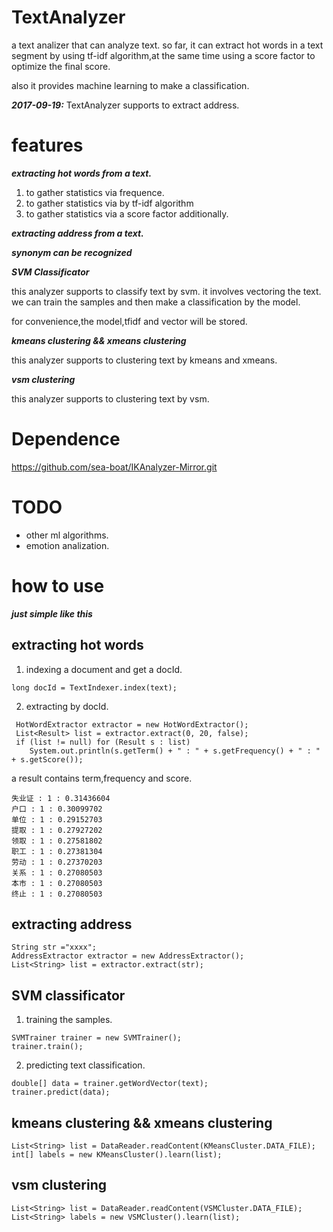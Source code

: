 # TextAnalyzer

a text analizer that can analyze text. so far, it can extract hot words in a text segment by using tf-idf algorithm,at the same time using a score factor to optimize the final score.

also it provides machine learning to make a classification.

***2017-09-19:***
TextAnalyzer supports to extract address.

# features

***extracting hot words from a text.***
1. to gather statistics via frequence.
2. to gather statistics via by tf-idf algorithm
3. to gather statistics via a score factor additionally.

***extracting address from a text.***

***synonym can be recognized***

***SVM Classificator***

this analyzer supports to classify text by svm. it involves vectoring the text. we can train the samples and then make a classification by the model.

for convenience,the model,tfidf and vector will be stored.

***kmeans clustering && xmeans clustering***

this analyzer supports to clustering text by kmeans and xmeans.

***vsm clustering***

this analyzer supports to clustering text by vsm.

# Dependence

https://github.com/sea-boat/IKAnalyzer-Mirror.git


# TODO
* other ml algorithms.
* emotion analization.


# how to use 

***just simple like this***

## extracting hot words

1. indexing a document and get a docId.

```
long docId = TextIndexer.index(text);
```

2. extracting by docId.

```
 HotWordExtractor extractor = new HotWordExtractor();
 List<Result> list = extractor.extract(0, 20, false);
 if (list != null) for (Result s : list)
    System.out.println(s.getTerm() + " : " + s.getFrequency() + " : " + s.getScore());
```

a result contains term,frequency and score.

```
失业证 : 1 : 0.31436604
户口 : 1 : 0.30099702
单位 : 1 : 0.29152703
提取 : 1 : 0.27927202
领取 : 1 : 0.27581802
职工 : 1 : 0.27381304
劳动 : 1 : 0.27370203
关系 : 1 : 0.27080503
本市 : 1 : 0.27080503
终止 : 1 : 0.27080503
```

## extracting address

```
String str ="xxxx";
AddressExtractor extractor = new AddressExtractor();
List<String> list = extractor.extract(str);
```

## SVM classificator

1. training the samples.

```
SVMTrainer trainer = new SVMTrainer();
trainer.train();
```

2. predicting text classification.

```
double[] data = trainer.getWordVector(text);
trainer.predict(data);
```

## kmeans clustering && xmeans clustering

```
List<String> list = DataReader.readContent(KMeansCluster.DATA_FILE);
int[] labels = new KMeansCluster().learn(list);
```

## vsm clustering

```
List<String> list = DataReader.readContent(VSMCluster.DATA_FILE);
List<String> labels = new VSMCluster().learn(list);
```